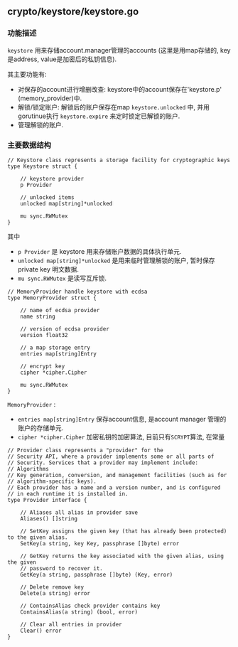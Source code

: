 ## crypto/keystore/keystore.go

### 功能描述 
`keystore` 用来存储account.manager管理的accounts (这里是用map存储的, key是address, value是加密后的私钥信息).

其主要功能有:
- 对保存的account进行增删改查: keystore中的account保存在'keystore.p' (memory_provider)中. 
- 解锁/锁定账户: 解锁后的账户保存在map `keystore.unlocked` 中, 并用gorutinue执行 `keystore.expire` 来定时锁定已解锁的账户.
- 管理解锁的账户.

### 主要数据结构
```golang
// Keystore class represents a storage facility for cryptographic keys
type Keystore struct {

	// keystore provider
	p Provider

	// unlocked items
	unlocked map[string]*unlocked

	mu sync.RWMutex
}
```
其中 
- `p Provider` 是 keystore 用来存储账户数据的具体执行单元.
- `unlocked map[string]*unlocked` 是用来临时管理解锁的账户, 暂时保存 private key 明文数据.
- `mu sync.RWMutex` 是读写互斥锁.


```
// MemoryProvider handle keystore with ecdsa
type MemoryProvider struct {

	// name of ecdsa provider
	name string

	// version of ecdsa provider
	version float32

	// a map storage entry
	entries map[string]Entry

	// encrypt key
	cipher *cipher.Cipher

	mu sync.RWMutex
}
```
`MemoryProvider` :
- `entries map[string]Entry` 保存account信息, 是account manager 管理的账户的存储单元.
- `cipher *cipher.Cipher` 加密私钥的加密算法, 目前只有`SCRYPT`算法, 在常量 

```
// Provider class represents a "provider" for the
// Security API, where a provider implements some or all parts of
// Security. Services that a provider may implement include:
// Algorithms
// Key generation, conversion, and management facilities (such as for
// algorithm-specific keys).
// Each provider has a name and a version number, and is configured
// in each runtime it is installed in.
type Provider interface {

	// Aliases all alias in provider save
	Aliases() []string

	// SetKey assigns the given key (that has already been protected) to the given alias.
	SetKey(a string, key Key, passphrase []byte) error

	// GetKey returns the key associated with the given alias, using the given
	// password to recover it.
	GetKey(a string, passphrase []byte) (Key, error)

	// Delete remove key
	Delete(a string) error

	// ContainsAlias check provider contains key
	ContainsAlias(a string) (bool, error)

	// Clear all entries in provider
	Clear() error
}


```